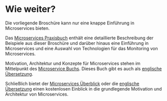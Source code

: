 # Wie weiter?

Die vorliegende Broschüre kann nur eine knappe Einführung in
Microservices bieten.

Das [Microservices Praxisbuch](http://microservices-praxisbuch.de/)
enthält eine detaillierte Beschreibung der Beispiele aus dieser
Broschüre und darüber hinaus eine Einführung in Microservices und eine
Auswahl von Technologien für das Monitoring von Microservices.

Motivation, Architektur und Konzepte für Microservices stehen im
Mittelpunkt des
[Microservice Buchs](http://microservices-buch.de/). Dieses Buch gibt
es auch als [englische Übersetzung](http://microservices-book.com/).

Schließlich bietet der
[Microservices Überblick](http://microservices-book.com/primer.html)
oder die
[englische Übersetzung](http://microservices-book.com/primer.html)
einen kostenlosen Einblick in die grundlegende Motivation und
Architektur von Microservices.
